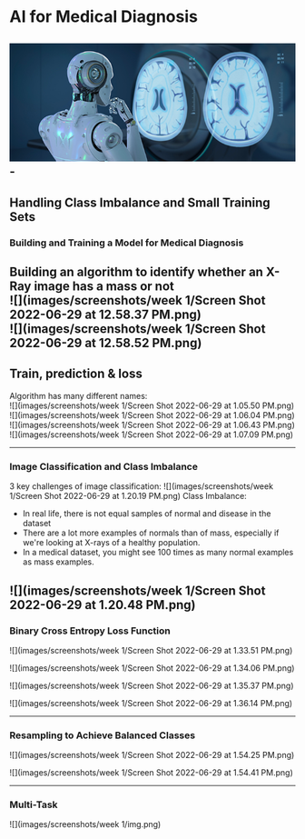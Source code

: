 # AI for Medical Diagnosis
![](images/screenshots/img.png)-
---
## Handling Class Imbalance and Small Training Sets
### Building and Training a Model for Medical Diagnosis
Building an algorithm to identify whether an X-Ray image has a mass or not
<br>
![](images/screenshots/week 1/Screen Shot 2022-06-29 at 12.58.37 PM.png)
<br>
![](images/screenshots/week 1/Screen Shot 2022-06-29 at 12.58.52 PM.png)
---
## Train, prediction & loss
Algorithm has many different names:
<br>
![](images/screenshots/week 1/Screen Shot 2022-06-29 at 1.05.50 PM.png)
<br>
![](images/screenshots/week 1/Screen Shot 2022-06-29 at 1.06.04 PM.png)
<br>
![](images/screenshots/week 1/Screen Shot 2022-06-29 at 1.06.43 PM.png)
<br>
![](images/screenshots/week 1/Screen Shot 2022-06-29 at 1.07.09 PM.png)

---
### Image Classification and Class Imbalance
3 key challenges of image classification:
![](images/screenshots/week 1/Screen Shot 2022-06-29 at 1.20.19 PM.png)
Class Imbalance:
* In real life, there is not equal samples of normal and disease in the dataset
* There are a lot more examples of normals than of mass, especially if we're looking at X-rays of a healthy population.
* In a medical dataset, you might see 100 times as many normal examples as mass examples.

![](images/screenshots/week 1/Screen Shot 2022-06-29 at 1.20.48 PM.png)
 ---
### Binary Cross Entropy Loss Function
![](images/screenshots/week 1/Screen Shot 2022-06-29 at 1.33.51 PM.png)

![](images/screenshots/week 1/Screen Shot 2022-06-29 at 1.34.06 PM.png)

![](images/screenshots/week 1/Screen Shot 2022-06-29 at 1.35.37 PM.png)

![](images/screenshots/week 1/Screen Shot 2022-06-29 at 1.36.14 PM.png)

---
### Resampling to Achieve Balanced Classes

![](images/screenshots/week 1/Screen Shot 2022-06-29 at 1.54.25 PM.png)

![](images/screenshots/week 1/Screen Shot 2022-06-29 at 1.54.41 PM.png)

---
### Multi-Task
![](images/screenshots/week 1/img.png)